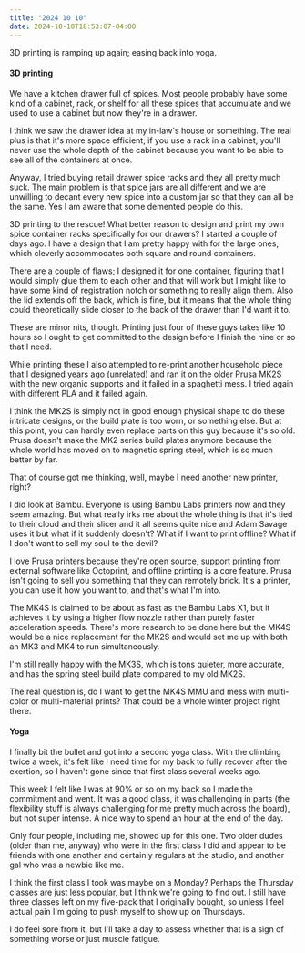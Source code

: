```yaml
---
title: "2024 10 10"
date: 2024-10-10T18:53:07-04:00
---
```


3D printing is ramping up again; easing back into yoga.

#### 3D printing

We have a kitchen drawer full of spices. Most people probably have some kind of
a cabinet, rack, or shelf for all these spices that accumulate and we used to
use a cabinet but now they're in a drawer.

I think we saw the drawer idea at my in-law's house or something. The real plus
is that it's more space efficient; if you use a rack in a cabinet, you'll never
use the whole depth of the cabinet because you want to be able to see all of the
containers at once.

Anyway, I tried buying retail drawer spice racks and they all pretty much suck.
The main problem is that spice jars are all different and we are unwilling to
decant every new spice into a custom jar so that they can all be the same. Yes I
am aware that some demented people do this.

3D printing to the rescue! What better reason to design and print my own spice
container racks specifically for our drawers? I started a couple of days ago. I
have a design that I am pretty happy with for the large ones, which cleverly
accommodates both square and round containers.

There are a couple of flaws; I designed it for one container, figuring that I
would simply glue them to each other and that will work but I might like to have
some kind of registration notch or something to really align them. Also the lid
extends off the back, which is fine, but it means that the whole thing could
theoretically slide closer to the back of the drawer than I'd want it to.

These are minor nits, though. Printing just four of these guys takes like 10
hours so I ought to get committed to the design before I finish the nine or so
that I need.

While printing these I also attempted to re-print another household piece that I
designed years ago (unrelated) and ran it on the older Prusa MK2S with the new
organic supports and it failed in a spaghetti mess. I tried again with different
PLA and it failed again.

I think the MK2S is simply not in good enough physical shape to do these
intricate designs, or the build plate is too worn, or something else. But at
this point, you can hardly even replace parts on this guy because it's so old.
Prusa doesn't make the MK2 series build plates anymore because the whole world
has moved on to magnetic spring steel, which is so much better by far.

That of course got me thinking, well, maybe I need another new printer, right?

I did look at Bambu. Everyone is using Bambu Labs printers now and they seem
amazing. But what really irks me about the whole thing is that it's tied to
their cloud and their slicer and it all seems quite nice and Adam Savage uses it
but what if it suddenly doesn't? What if I want to print offline? What if I
don't want to sell my soul to the devil?

I love Prusa printers because they're open source, support printing from
external software like Octoprint, and offline printing is a core feature. Prusa
isn't going to sell you something that they can remotely brick. It's a printer,
you can use it how you want to, and that's what I'm into.

The MK4S is claimed to be about as fast as the Bambu Labs X1, but it achieves it
by using a higher flow nozzle rather than purely faster acceleration speeds.
There's more research to be done here but the MK4S would be a nice replacement
for the MK2S and would set me up with both an MK3 and MK4 to run simultaneously.

I'm still really happy with the MK3S, which is tons quieter, more accurate, and
has the spring steel build plate compared to my old MK2S.

The real question is, do I want to get the MK4S MMU and mess with multi-color or
multi-material prints? That could be a whole winter project right there.

#### Yoga

I finally bit the bullet and got into a second yoga class. With the climbing
twice a week, it's felt like I need time for my back to fully recover after the
exertion, so I haven't gone since that first class several weeks ago.

This week I felt like I was at 90% or so on my back so I made the commitment and
went. It was a good class, it was challenging in parts (the flexibility stuff is
always challenging for me pretty much across the board), but not super intense.
A nice way to spend an hour at the end of the day.

Only four people, including me, showed up for this one. Two older dudes (older
than me, anyway) who were in the first class I did and appear to be friends with
one another and certainly regulars at the studio, and another gal who was a
newbie like me.

I think the first class I took was maybe on a Monday? Perhaps the Thursday
classes are just less popular, but I think we're going to find out. I still have
three classes left on my five-pack that I originally bought, so unless I feel
actual pain I'm going to push myself to show up on Thursdays.

I do feel sore from it, but I'll take a day to assess whether that is a sign of
something worse or just muscle fatigue.
